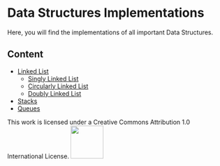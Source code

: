 # Data Structures Implementations
Here, you will find the implementations of all important Data Structures.

## Content
- [Linked List](https://github.com/shh1v/Data-Structures/tree/main/LinkedList)
    - [Singly Linked List](https://github.com/shh1v/Data-Structures/blob/main/LinkedList/SinglyLinkedList.java)
    - [Circularly Linked List](https://github.com/shh1v/Data-Structures/blob/main/LinkedList/CircularlyLinkedList.java)
    - [Doubly Linked List](https://github.com/shh1v/Data-Structures/blob/main/LinkedList/DoublyLinkedList.java)
- [Stacks]()
- [Queues]()

This work is licensed under a Creative Commons Attribution 1.0 International License.
<img src="https://mirrors.creativecommons.org/presskit/logos/cc.logo.large.png" width="75" />
